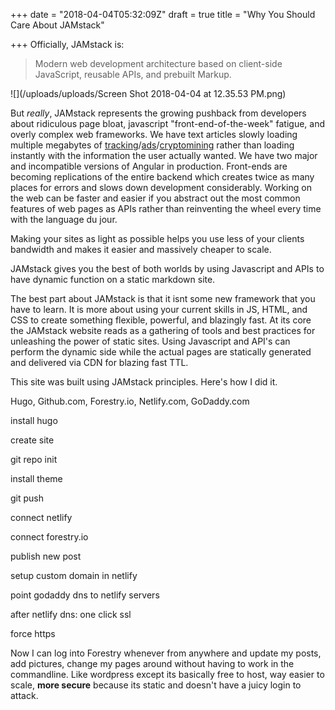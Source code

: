 +++
date = "2018-04-04T05:32:09Z"
draft = true
title = "Why You Should Care About JAMstack"

+++
Officially, JAMstack is:

> Modern web development architecture based on client-side JavaScript, reusable APIs, and prebuilt Markup.

![](/uploads/uploads/Screen Shot 2018-04-04 at 12.35.53 PM.png)

But _really_, JAMstack represents the growing pushback from developers about ridiculous page bloat, javascript "front-end-of-the-week" fatigue, and overly complex web frameworks. We have text articles slowly loading multiple megabytes of [tracking](https://fieldguide.gizmodo.com/all-the-ways-facebook-tracks-you-that-you-might-not-kno-1795604150)/[ads](https://digiday.com/media/is-this-the-worst-page-on-the-internet/)/[cryptomining](https://arstechnica.com/information-technology/2017/11/sneakier-more-persistent-drive-by-cryptomining-comes-to-a-browser-near-you/) rather than loading instantly with the information the user actually wanted. We have two major and incompatible versions of Angular in production. Front-ends are becoming replications of the entire backend which creates twice as many places for errors and slows down development considerably. Working on the web can be faster and easier if you abstract out the most common features of web pages as APIs rather than reinventing the wheel every time with the language du jour.

Making your sites as light as possible helps you use less of your clients bandwidth and makes it easier and massively cheaper to scale.

JAMstack gives you the best of both worlds by using Javascript and APIs to have dynamic function on a static markdown site.

The best part about JAMstack is that it isnt some new framework that you have to learn. It is more about using your current skills in JS, HTML, and CSS to create something flexible, powerful, and blazingly fast. At its core the JAMstack website reads as a gathering of tools and best practices for unleashing the power of static sites. Using Javascript and API's can perform the dynamic side while the actual pages are statically generated and delivered via CDN for blazing fast TTL. 

This site was built using JAMstack principles. Here's how I did it.

Hugo, Github.com, Forestry.io, Netlify.com, GoDaddy.com

install hugo

create site

git repo init

install theme

git push

connect netlify

connect forestry.io

publish new post

setup custom domain in netlify

point godaddy dns to netlify servers

after netlify dns: one click ssl

force https

Now I can log into Forestry whenever from anywhere and update my posts, add pictures, change my pages around without having to work in the commandline. Like wordpress except its basically free to host, way easier to scale, **more secure** because its static and doesn't have a juicy login to attack.